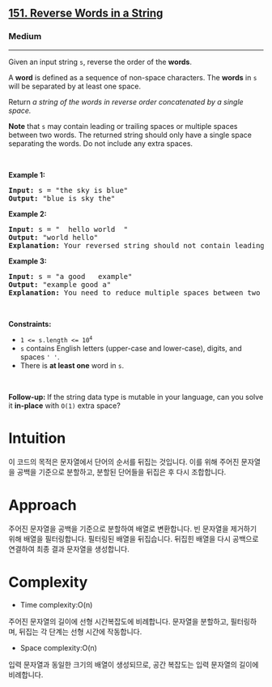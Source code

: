 <h2><a href="https://leetcode.com/problems/reverse-words-in-a-string">151. Reverse Words in a String</a></h2><h3>Medium</h3><hr><p>Given an input string <code>s</code>, reverse the order of the <strong>words</strong>.</p>

<p>A <strong>word</strong> is defined as a sequence of non-space characters. The <strong>words</strong> in <code>s</code> will be separated by at least one space.</p>

<p>Return <em>a string of the words in reverse order concatenated by a single space.</em></p>

<p><b>Note</b> that <code>s</code> may contain leading or trailing spaces or multiple spaces between two words. The returned string should only have a single space separating the words. Do not include any extra spaces.</p>

<p>&nbsp;</p>
<p><strong class="example">Example 1:</strong></p>

<pre>
<strong>Input:</strong> s = &quot;the sky is blue&quot;
<strong>Output:</strong> &quot;blue is sky the&quot;
</pre>

<p><strong class="example">Example 2:</strong></p>

<pre>
<strong>Input:</strong> s = &quot;  hello world  &quot;
<strong>Output:</strong> &quot;world hello&quot;
<strong>Explanation:</strong> Your reversed string should not contain leading or trailing spaces.
</pre>

<p><strong class="example">Example 3:</strong></p>

<pre>
<strong>Input:</strong> s = &quot;a good   example&quot;
<strong>Output:</strong> &quot;example good a&quot;
<strong>Explanation:</strong> You need to reduce multiple spaces between two words to a single space in the reversed string.
</pre>

<p>&nbsp;</p>
<p><strong>Constraints:</strong></p>

<ul>
	<li><code>1 &lt;= s.length &lt;= 10<sup>4</sup></code></li>
	<li><code>s</code> contains English letters (upper-case and lower-case), digits, and spaces <code>&#39; &#39;</code>.</li>
	<li>There is <strong>at least one</strong> word in <code>s</code>.</li>
</ul>

<p>&nbsp;</p>
<p><b data-stringify-type="bold">Follow-up:&nbsp;</b>If the string data type is mutable in your language, can&nbsp;you solve it&nbsp;<b data-stringify-type="bold">in-place</b>&nbsp;with&nbsp;<code data-stringify-type="code">O(1)</code>&nbsp;extra space?</p>

# Intuition
이 코드의 목적은 문자열에서 단어의 순서를 뒤집는 것입니다.
이를 위해 주어진 문자열을 공백을 기준으로 분할하고,
분할된 단어들을 뒤집은 후 다시 조합합니다.
# Approach
주어진 문자열을 공백을 기준으로 분할하여 배열로 변환합니다.
빈 문자열을 제거하기 위해 배열을 필터링합니다.
필터링된 배열을 뒤집습니다.
뒤집힌 배열을 다시 공백으로 연결하여 최종 결과 문자열을 생성합니다.

# Complexity
- Time complexity:O(n) 

주어진 문자열의 길이에 선형 시간복잡도에 비례합니다.
문자열을 분할하고, 필터링하며, 뒤집는 각 단계는 선형 시간에 작동합니다.

- Space complexity:O(n) 

입력 문자열과 동일한 크기의 배열이 생성되므로,
공간 복잡도는 입력 문자열의 길이에 비례합니다.

